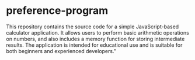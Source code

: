 # preference-program
This repository contains the source code for a simple JavaScript-based calculator application. It allows users to perform basic arithmetic operations on numbers, and also includes a memory function for storing intermediate results. The application is intended for educational use and is suitable for both beginners and experienced developers."
